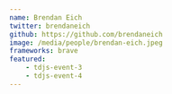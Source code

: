```yaml
---
name: Brendan Eich
twitter: brendaneich
github: https://github.com/brendaneich
image: /media/people/brendan-eich.jpeg
frameworks: brave
featured: 
    - tdjs-event-3
    - tdjs-event-4
---
```

